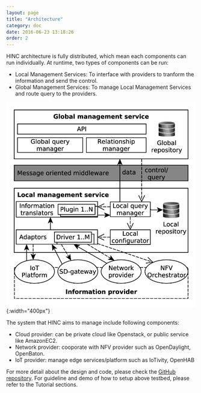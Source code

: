 ```yaml
---
layout: page
title: "Architecture"
category: doc
date: 2016-06-23 13:18:26
order: 2
---
```


HINC architecture is fully distributed, which mean each components can run individually. At runtime, two types of components can be run:

 - Local Management Services: To interface with providers to tranform the information and send the control.
 - Global Management Services: To manage Local Management Services and route query to the providers.
 
![Architecture](../images/architecture-03.png "HINC architecture"){:width="400px"}

The system that HINC aims to manage include following components:

 - Cloud provider: can be private cloud like Openstack, or public service like AmazonEC2.
 - Network provider: cooporate with NFV provider such as OpenDaylight, OpenBaton.
 - IoT provider: manage edge services/platform such as IoTivity, OpenHAB


For more detail about the design and code, please check the [GitHub repository](https://github.com/SINCConcept/HINC).
For guideline and demo of how to setup above testbed, please refer to the Tutorial sections.

